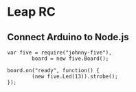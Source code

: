 Leap RC
========

Connect Arduino to Node.js
---------------------------

```
var five = require("johnny-five"),
        board = new five.Board();

board.on("ready", function() {
        (new five.Led(13)).strobe();
});
```
